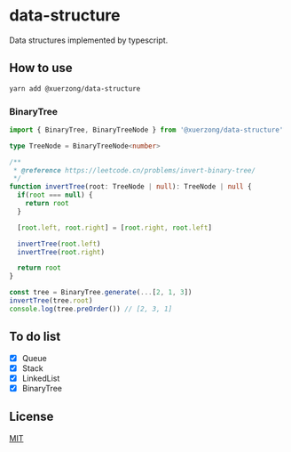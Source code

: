 # data-structure

Data structures implemented by typescript.

## How to use

```bash
yarn add @xuerzong/data-structure
```

### BinaryTree

```typescript
import { BinaryTree, BinaryTreeNode } from '@xuerzong/data-structure'

type TreeNode = BinaryTreeNode<number>

/**
 * @reference https://leetcode.cn/problems/invert-binary-tree/ 
 */
function invertTree(root: TreeNode | null): TreeNode | null {
  if(root === null) {
    return root
  }

  [root.left, root.right] = [root.right, root.left]

  invertTree(root.left)
  invertTree(root.right)

  return root
}

const tree = BinaryTree.generate(...[2, 1, 3])
invertTree(tree.root)
console.log(tree.preOrder()) // [2, 3, 1]
```

## To do list

- [x] Queue
- [x] Stack
- [x] LinkedList
- [x] BinaryTree

## License

[MIT](./LICENSE)
